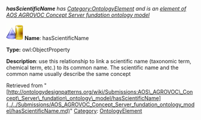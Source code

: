 ___hasScientificName__ has [Category:OntologyElement](../../Category/OntologyElement.md "Category:OntologyElement") and is an [element of](../../Property/ElementOf.md "Property:ElementOf") [AOS AGROVOC Concept Server fundation ontology model](../../Submissions/AOS_AGROVOC_Concept_Server_fundation_ontology_model.md "Submissions:AOS AGROVOC Concept Server fundation ontology model")_


  




[![ObjectProperty](../../images/thumb/c/c3/ObjectProperty.gif/45px-ObjectProperty.gif)](../../Image/ObjectProperty.gif.md "ObjectProperty")
__Name__: hasScientificName 


__Type:__ owl:ObjectProperty 


__Description__: use this relationship to link a scientific name (taxonomic term, chemical term, etc.) to its common name. The scientific name and the common name usually describe the same concept 





Retrieved from "[http://ontologydesignpatterns.org/wiki/Submissions:AOS\_AGROVOC\_Concept\_Server\_fundation\_ontology\_model/hasScientificName](../../Submissions/AOS_AGROVOC_Concept_Server_fundation_ontology_model/hasScientificName.md)"
 [Category](http://ontologydesignpatterns.org/wiki/Special:Categories "Special:Categories"): [OntologyElement](../../Category/OntologyElement.md "Category:OntologyElement")
